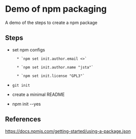 # Demo of npm packaging

A demo of the steps to create a npm package

## Steps

* set npm configs

        * `npm set init.author.email <>`

        * `npm set init.author.name "jsta"`

        * `npm set init.license "GPL3"`

* `git init`

* create a minimal README

* npm init --yes

## References

https://docs.npmjs.com/getting-started/using-a-package.json

